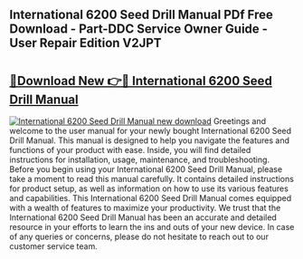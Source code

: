 ## International 6200 Seed Drill Manual PDf Free Download - Part-DDC Service Owner Guide - User Repair Edition V2JPT

# <h2><a href="http://bc62227.oget.top/?id=International+6200+Seed+Drill+Manual">🔗Download New 👉🔴 International 6200 Seed Drill Manual</a></h2>

[![International 6200 Seed Drill Manual new download](https://i.imgur.com/5g1atiW.png)](http://bc62227.oget.top/?id=International+6200+Seed+Drill+Manual)
Greetings and welcome to the user manual for your newly bought International 6200 Seed Drill Manual. This manual is designed to help you navigate the features and functions of your product with ease. Inside, you will find detailed instructions for installation, usage, maintenance, and troubleshooting. Before you begin using your International 6200 Seed Drill Manual, please take a moment to read this manual carefully. It contains detailed instructions for product setup, as well as information on how to use its various features and capabilities. This International 6200 Seed Drill Manual comes equipped with a wealth of features to maximize your productivity. We trust that the International 6200 Seed Drill Manual has been an accurate and detailed resource in your efforts to learn the ins and outs of your new device. In case of any queries or concerns, please do not hesitate to reach out to our customer service team.
